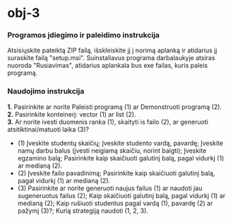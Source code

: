 # obj-3


### Programos įdiegimo ir paleidimo instrukcija
Atsisiųskite pateiktą ZIP failą, išskleiskite jį į norimą aplanką ir atidarius jį suraskite failą "setup.msi". Suinstaliavus programa darbalaukyje atsiras nuoroda "Rusiavimas", atidarius aplankala bus exe failas, kuris paleis programą.

### Naudojimo instrukcija
**1.** Pasirinkite ar norite Paleisti programą (1) ar Demonstruoti programą (2).
<br> **2.** Pasirinkite konteinerį: vector (1) ar list (2).
<br> **3.** Ar norite ivesti duomenis ranka (1), skaityti is failo (2), ar generuoti atsitiktinai/matuoti laika (3)?
* (1) Įveskite studentų skaičių; Įveskite studento vardą, pavardę; Įveskite namų darbu balus (įvesti neigiamą skaičiu, norint baigti); Įveskite egzamino balą; Pasirinkite kaip skaičiuoti galutinį balą, pagal vidurkį (1) ar medianą (2).
* (2) Įveskite failo pavadinimą; Pasirinkite kaip skaičiuoti galutinį balą, pagal vidurkį (1) ar medianą (2).
* (3) Pasirinkite ar norite generuoti naujus failus (1) ar naudoti jau sugeneruotus failus (2); Kaip skaičiuoti galutinį balą, pagal vidurkį (1) ar medianą (2); Kaip rušiuoti studentus pagal vardą (1), pavardę (2) ar pažymį (3)?; Kurią strategiją naudoti (1, 2, 3).
